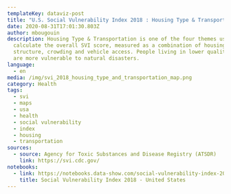 ```yaml
---
templateKey: dataviz-post
title: "U.S. Social Vulnerability Index 2018 : Housing Type & Transportation Map"
date: 2020-08-31T17:01:30.803Z
author: mbougouin
description: Housing Type & Transportation is one of the four themes used to
  calculate the overall SVI score, measured as a combination of housing
  structure, crowding and vehicle access. People living in lower quality housing
  are more vulnerable to natural disasters.
language:
  - en
media: /img/svi_2018_housing_type_and_transportation_map.png
category: Health
tags:
  - svi
  - maps
  - usa
  - health
  - social vulnerability
  - index
  - housing
  - transportation
sources:
  - source: Agency for Toxic Substances and Disease Registry (ATSDR)
    link: https://svi.cdc.gov/
notebooks:
  - link: https://notebooks.data-show.com/social-vulnerability-index-2018-united-states/#social-vulnerability-index-2018-united-states
    title: Social Vulnerability Index 2018 - United States
---
```

